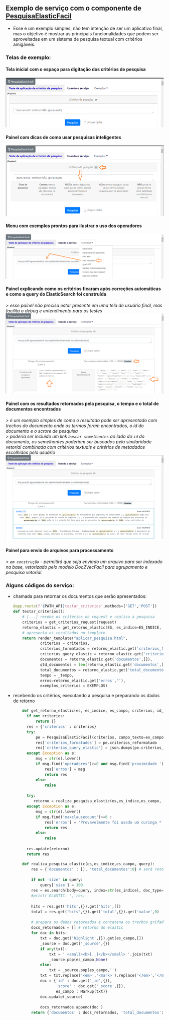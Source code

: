 ## Exemplo de serviço com o componente de [PesquisaElasticFacil](README.md)
- Esse é um exemplo simples, não tem intenção de ser um aplicativo final, mas o objetivo é mostrar as principais funcionalidades que podem ser aproveitadas em um sistema de pesquisa textual com critérios amigáveis.

### Telas de exemplo:

#### Tela inicial com o espaço para digitação dos critérios de pesquisa
![Tela inicial com critérios de pesquisa](img/img001_tela_inicial.png?raw=true "Title")

#### Painel com dicas de como usar pesquisas inteligentes
![Painel com dicas dos operadores inteligentes](img/img001_tela_dicas.png?raw=true "Title")

#### Menu com exemplos prontos para ilustrar o uso dos operadores
![Menu com exemplos prontos](img/img001_tela_lista_exemplos.png?raw=true "Title")

#### Painel explicando como os critérios ficaram após correções automáticas e como a query do ElasticSearch foi construída
<i> > esse painel não precisa estar presente em uma tela de usuário final, mas facilita o debug e entendimento para os testes</i>
![Painel explicando os critérios](img/img001_tela_criterios_explicados.png?raw=true "Title")

#### Painel com os resultados retornados pela pesquisa, o tempo e o total de documentos encontrados
<i> > é um exemplo simples de como o resultado pode ser apresentado com trechos do documento onde os termos foram encontrados, o id do documento e o scrore de pesquisa</i><br>
<i> > poderia ser incluído um link `buscar semelhantes` ao lado do `id` do documento, os semelhantes poderiam ser buscados pela similaridade vetorial combinada com critérios textuais e critérios de metadados escolhidos pelo usuário </i><br>
![Painel com resultados](img/img001_tela_criterios_resultados.png?raw=true "Title")

#### Painel para envio de arquivos para processamento
<i> > `em construção` - permitirá que seja enviado um arquivo para ser indexado na base, vetorizado pelo modelo Doc2VecFacil para agrupamento e pesquisa vetorial.</i>

### Alguns códigos do serviço:
- chamada para retornar os documentos que serão apresentados:
  ```python
  @app.route(f'{PATH_API}testar_criterios',methods=['GET','POST'])
  def testar_criterios():
      # [...] recebe os critérios no request e realiza a pesquisa
      criterios = get_criterios_request(request)
      retorno_elastic = get_retorno_elastic(ES, es_indice=ES_INDICE, es_campo=ES_CAMPO, criterios=criterios)
      # apresenta os resultados no template
      return render_template("aplicar_pesquisa.html", 
              criterios = criterios, 
              criterios_formatados = retorno_elastic.get('criterios_formatados',''), 
              criterios_query_elastic = retorno_elastic.get('criterios_query_elastic',''),
              documentos = retorno_elastic.get('documentos',[]),
              qtd_documentos = len(retorno_elastic.get('documentos',[])),
              total_documentos = retorno_elastic.get('total_documentos',0),
              tempo = _tempo,
              erros=retorno_elastic.get('erros',''),
              exemplos_criterios = EXEMPLOS)  
  ```
 
- recebendo os critérios, executando a pesquisa e preparando os dados de retorno
  ```python
      def get_retorno_elastic(es, es_indice, es_campo, criterios, id_documento = None):
        if not criterios:
            return {}
        res = {'criterios' : criterios}
        try:
            pe = PesquisaElasticFacil(criterios, campo_texto=es_campo)
            res['criterios_formatados'] = pe.criterios_reformatado
            res['criterios_query_elastic'] = json.dumps(pe.criterios_elastic_highlight,indent=2)
        except Exception as e:
            msg = str(e).lower()
            if msg.find('operadores')>=0 and msg.find('proximidade ')>=0:
                res['erros'] = msg
                return res 
            else:
                raise

        try:
           retorno = realiza_pesquisa_elastic(es,es_indice,es_campo, pe.criterios_elastic_highlight)
        except Exception as e:
            msg = str(e).lower()
            if msg.find('maxclausecount')>=0 :
                res['erros'] = 'Provavelmente foi usado um curinga * ou ? que faria retornar um número muito grande de termos, simplifique os curingas da consulta.'
                return res 
            else:
                raise

        res.update(retorno)
        return res

  ```
  ```python
      def realiza_pesquisa_elastic(es,es_indice,es_campo, query):
          res = {'documentos' : [], 'total_documentos':0} # será retornado o _source com o highlight se existir

          if not 'size' in query:
              query['size'] = 100
          res = es.search(body=query, index=str(es_indice), doc_type='_doc', )   
          #print('ELASTIC: ', res)

          hits = res.get('hits',{}).get('hits',[])
          total = res.get('hits',{}).get('total',{}).get('value',0)

          # prepara os dados retornados e concatena os trechos grifados pelo elastic
          docs_retornados = [] # retorno do elastic
          for doc in hits:
              txt = doc.get('highlight',{}).get(es_campo,[])
              _source = doc.get('_source',{})
              if any(txt):
                  txt = ' <small><b>[..]</b></small> '.join(txt)
                  _source.pop(es_campo,None)
              else:
                  txt = _source.pop(es_campo,'')
              txt = txt.replace('<em>','<mark>').replace('</em>','</mark>')
              doc = {'id' : doc.get('_id',{}),
                     'score' : doc.get('_score',{}),
                     es_campo : Markup(txt)}
              doc.update(_source)

              docs_retornados.append(doc )
          return {'documentos' : docs_retornados, 'total_documentos': total}
  ```

